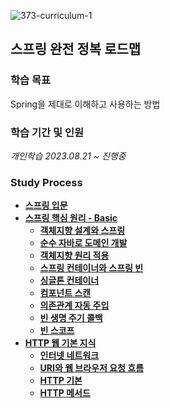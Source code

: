 ![373-curriculum-1](https://github.com/Heo-y-y/development-blog/assets/112863029/a53fb208-22d8-4cb5-b6c6-433df19b4101)
## 스프링 완전 정복 로드맵
### 학습 목표
Spring을 제대로 이해하고 사용하는 방법
### 학습 기간 및 인원
*개인학습 2023.08.21 ~ 진행중*
### Study Process
- **[스프링 입문](스프링입문.md)**
- **[스프링 핵심 원리 - Basic](스프링핵심원리기본/README.md)**
  - **[객체지향 설계와 스프링](스프링핵심원리기본/객체지향설계와스프링.md)**
  - **[순수 자바로 도메인 개발](스프링핵심원리기본/순수자바로도메인개발.md)**
  - **[객체지향 원리 적용](스프링핵심원리기본/객체지향원리적용.md)**
  - **[스프링 컨테이너와 스프링 빈](스프링핵심원리기본/스프링컨테이너와스프링빈.md)**
  - **[싱글톤 컨테이너](스프링핵심원리기본/싱글톤컨테이너.md)**
  - **[컴포넌트 스캔](스프링핵심원리기본/컴포넌트스캔.md)**
  - **[의존관계 자동 주입](스프링핵심원리기본/의존관계자동주입.md)**
  - **[빈 생명 주기 콜백](스프링핵심원리기본/빈생명주기콜백.md)**
  - **[빈 스코프](스프링핵심원리기본/빈스코프.md)**
- **[HTTP 웹 기본 지식](HTTP웹기본지식/README.md)**
  - **[인터넷 네트워크](HTTP웹기본지식/인터넷네트워크.md)**
  - **[URI와 웹 브라우저 요청 흐름](HTTP웹기본지식/URI와웹브라우저요청흐름.md)**
  - **[HTTP 기본](HTTP웹기본지식/HTTP기본.md)**
  - **[HTTP 메서드](HTTP웹기본지식/HTTP메서드.md)**
